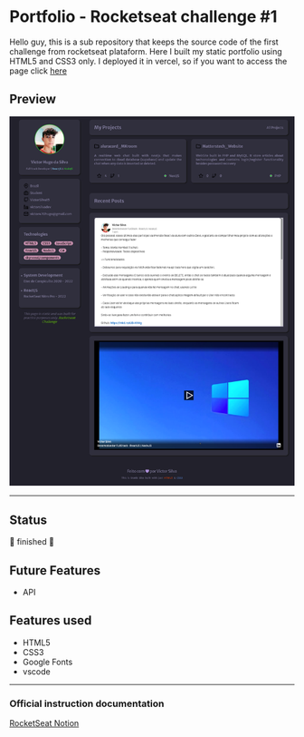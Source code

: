 # Portfolio - Rocketseat challenge #1

Hello guy, this is a sub repository that keeps the source code of the first challenge from rocketseat plataform. Here I built my static portfolio using HTML5 and CSS3 only. I deployed it in vercel, so if you want to access the page click [here](https://victorsilvadev-portfolio.vercel.app/)

## Preview

<img src="./.github/portfolio_preview.png" alt="preview page"/>

---

## Status

🚀 finished 🚀

## Future Features

- API

## Features used

- HTML5
- CSS3
- Google Fonts
- vscode

---

### Official instruction documentation

[RocketSeat Notion](https://efficient-sloth-d85.notion.site/Desafio-Portfolio-1d3db21e654941f5872aece5fcc6bcc6#48a971a8fda44a678612ae689c786740)
